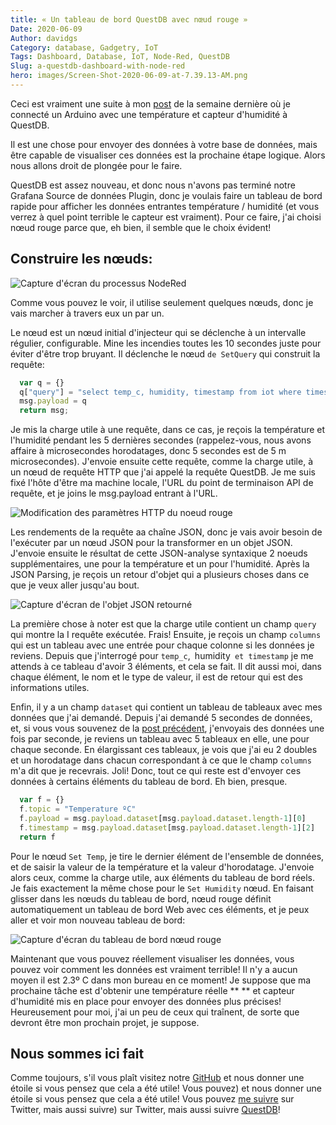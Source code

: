```yaml
---
title: « Un tableau de bord QuestDB avec nœud rouge »
Date: 2020-06-09
Author: davidgs
Category: database, Gadgetry, IoT
Tags: Dashboard, Database, IoT, Node-Red, QuestDB
Slug: a-questdb-dashboard-with-node-red
hero: images/Screen-Shot-2020-06-09-at-7.39.13-AM.png
---
```


Ceci est vraiment une suite à mon [post](/posts/category/database/iot-on-questdb/) de la semaine dernière où je connecté un Arduino avec une température et capteur d'humidité à QuestDB.

Il est une chose pour envoyer des données à votre base de données, mais être capable de visualiser ces données est la prochaine étape logique. Alors nous allons droit de plongée pour le faire.

QuestDB est assez nouveau, et donc nous n'avons pas terminé notre Grafana Source de données Plugin, donc je voulais faire un tableau de bord rapide pour afficher les données entrantes température / humidité (et vous verrez à quel point terrible le capteur est vraiment). Pour ce faire, j'ai choisi nœud rouge parce que, eh bien, il semble que le choix évident!

## Construire les nœuds:

![Capture d'écran du processus NodeRed](/posts/category/database/images/Screen-Shot-2020-06-09-at-7.38.57-AM.png)

Comme vous pouvez le voir, il utilise seulement quelques nœuds, donc je vais marcher à travers eux un par un.

Le nœud est un nœud initial d'injecteur qui se déclenche à un intervalle régulier, configurable. Mine les incendies toutes les 10 secondes juste pour éviter d'être trop bruyant. Il déclenche le nœud `de SetQuery` qui construit la requête:

```js
  var q = {}
  q["query"] = "select temp_c, humidity, timestamp from iot where timestamp > (systimestamp() - 5000000)"
  msg.payload = q
  return msg;
```

Je mis la charge utile à une requête, dans ce cas, je reçois la température et l'humidité pendant les 5 dernières secondes (rappelez-vous, nous avons affaire à microsecondes horodatages, donc 5 secondes est de 5 m microsecondes). J'envoie ensuite cette requête, comme la charge utile, à un nœud de requête HTTP que j'ai appelé la requête QuestDB. Je me suis fixé l'hôte d'être ma machine locale, l'URL du point de terminaison API de requête, et je joins le msg.payload entrant à l'URL.

![Modification des paramètres HTTP du noeud rouge](/posts/category/database/images/Screen-Shot-2020-06-09-at-7.51.26-AM.png "Screen Shot 2020-06-09 at 7.51.26 AM.png")

Les rendements de la requête aa chaîne JSON, donc je vais avoir besoin de l'exécuter par un nœud JSON pour la transformer en un objet JSON. J'envoie ensuite le résultat de cette JSON-analyse syntaxique 2 noeuds supplémentaires, une pour la température et un pour l'humidité. Après la JSON Parsing, je reçois un retour d'objet qui a plusieurs choses dans ce que je veux aller jusqu'au bout.

![Capture d'écran de l'objet JSON retourné](/posts/category/database/images/Screen-Shot-2020-06-09-at-7.57.42-AM.png)

La première chose à noter est que la charge utile contient un champ `query` qui montre la I requête exécutée. Frais! Ensuite, je reçois un champ `columns` qui est un tableau avec une entrée pour chaque colonne si les données je reviens. Depuis que j'interrogé pour `temp_c`,` `humidity` et timestamp` je me attends à ce tableau d'avoir 3 éléments, et cela se fait. Il dit aussi moi, dans chaque élément, le nom et le type de valeur, il est de retour qui est des informations utiles.

Enfin, il y a un champ `dataset` qui contient un tableau de tableaux avec mes données que j'ai demandé. Depuis j'ai demandé 5 secondes de données, et, si vous vous souvenez de la [post précédent](/posts/category/database/iot-on-questdb/), j'envoyais des données une fois par seconde, je reviens un tableau avec 5 tableaux en elle, une pour chaque seconde. En élargissant ces tableaux, je vois que j'ai eu 2 doubles et un horodatage dans chacun correspondant à ce que le champ `columns` m'a dit que je recevrais. Joli! Donc, tout ce qui reste est d'envoyer ces données à certains éléments du tableau de bord. Eh bien, presque.

```js
  var f = {}
  f.topic = "Temperature ºC"
  f.payload = msg.payload.dataset[msg.payload.dataset.length-1][0]
  f.timestamp = msg.payload.dataset[msg.payload.dataset.length-1][2]
  return f
```

Pour le nœud `Set Temp`, je tire le dernier élément de l'ensemble de données, et de saisir la valeur de la température et la valeur d'horodatage. J'envoie alors ceux, comme la charge utile, aux éléments du tableau de bord réels. Je fais exactement la même chose pour le `Set Humidity` nœud. En faisant glisser dans les nœuds du tableau de bord, nœud rouge définit automatiquement un tableau de bord Web avec ces éléments, et je peux aller et voir mon nouveau tableau de bord:

![Capture d'écran du tableau de bord nœud rouge](/posts/category/database/images/Screen-Shot-2020-06-09-at-7.39.13-AM.png)


Maintenant que vous pouvez réellement visualiser les données, vous pouvez voir comment les données est vraiment terrible! Il n'y a aucun moyen il est 2.3º C dans mon bureau en ce moment! Je suppose que ma prochaine tâche est d'obtenir une température réelle ** ** et capteur d'humidité mis en place pour envoyer des données plus précises! Heureusement pour moi, j'ai un peu de ceux qui traînent, de sorte que devront être mon prochain projet, je suppose.

## Nous sommes ici fait

Comme toujours, s'il vous plaît visitez notre [GitHub](https://github.com/questdb/questdb) et nous donner une étoile si vous pensez que cela a été utile! Vous pouvez) et nous donner une étoile si vous pensez que cela a été utile! Vous pouvez [me suivre](https://twitter.com/intent/follow?screen_name=davidgsIoT) sur Twitter, mais aussi suivre) sur Twitter, mais aussi suivre [QuestDB](https://twitter.com/intent/follow?screen_name=questdb)!
